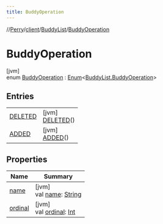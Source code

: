 ```yaml
---
title: BuddyOperation
---
```

//[Perry](../../../../index.html)/[client](../../index.html)/[BuddyList](../index.html)/[BuddyOperation](index.html)



# BuddyOperation



[jvm]\
enum [BuddyOperation](index.html) : [Enum](https://kotlinlang.org/api/latest/jvm/stdlib/kotlin/-enum/index.html)<[BuddyList.BuddyOperation](index.html)>



## Entries


| | |
|---|---|
| [DELETED](-d-e-l-e-t-e-d/index.html) | [jvm]<br>[DELETED](-d-e-l-e-t-e-d/index.html)() |
| [ADDED](-a-d-d-e-d/index.html) | [jvm]<br>[ADDED](-a-d-d-e-d/index.html)() |


## Properties


| Name | Summary |
|---|---|
| [name](index.html#1930078066%2FProperties%2F863300109) | [jvm]<br>val [name](index.html#1930078066%2FProperties%2F863300109): [String](https://kotlinlang.org/api/latest/jvm/stdlib/kotlin/-string/index.html) |
| [ordinal](index.html#1702802060%2FProperties%2F863300109) | [jvm]<br>val [ordinal](index.html#1702802060%2FProperties%2F863300109): [Int](https://kotlinlang.org/api/latest/jvm/stdlib/kotlin/-int/index.html) |

